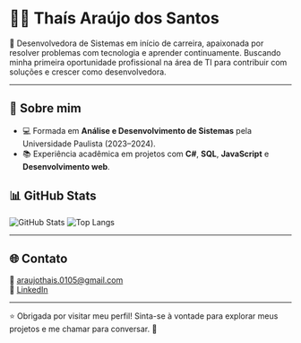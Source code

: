 # 👩‍💻 Thaís Araújo dos Santos

🎯 Desenvolvedora de Sistemas em início de carreira, apaixonada por resolver problemas com tecnologia e aprender continuamente. Buscando minha primeira oportunidade profissional na área de TI para contribuir com soluções e crescer como desenvolvedora.

---

## 🧠 Sobre mim

- 💻 Formada em **Análise e Desenvolvimento de Sistemas** pela Universidade Paulista (2023–2024).
- 📚 Experiência acadêmica em projetos com **C#**, **SQL**, **JavaScript** e **Desenvolvimento web**.


## 📊 GitHub Stats

![GitHub Stats](https://github-readme-stats.vercel.app/api?username=thaisaraujo&show_icons=true&theme=default)
![Top Langs](https://github-readme-stats.vercel.app/api/top-langs/?username=thaisaraujo&layout=compact&theme=default)

---

## 🌐 Contato
  
📧 araujothais.0105@gmail.com  
🔗 [LinkedIn](https://www.linkedin.com/in/araujo-thais)

---

⭐ Obrigada por visitar meu perfil! Sinta-se à vontade para explorar meus projetos e me chamar para conversar. 🚀

